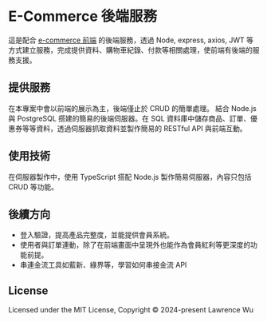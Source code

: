 # E-Commerce 後端服務

這是配合 [e-commerce 前端](https://github.com/lawrence565/e-commerce-demo) 的後端服務，透過 Node, express, axios, JWT 等方式建立服務，完成提供資料、購物車紀錄、付款等相關處理，使前端有後端的服務支援。

## 提供服務

在本專案中會以前端的展示為主，後端僅止於 CRUD 的簡單處理。
結合 Node.js 與 PostgreSQL 搭建的簡易的後端伺服器。在 SQL 資料庫中儲存商品、訂單、優惠券等等資料，透過伺服器抓取資料並製作簡易的 RESTful API 與前端互動。

## 使用技術

在伺服器製作中，使用 TypeScript 搭配 Node.js 製作簡易伺服器，內容只包括 CRUD 等功能。

## 後續方向

- 登入驗證，提高產品完整度，並能提供會員系統。
- 使用者與訂單連動，除了在前端畫面中呈現外也能作為會員紅利等更深度的功能前提。
- 串連金流工具如藍新、綠界等，學習如何串接金流 API

## License

Licensed under the MIT License, Copyright © 2024-present Lawrence Wu
